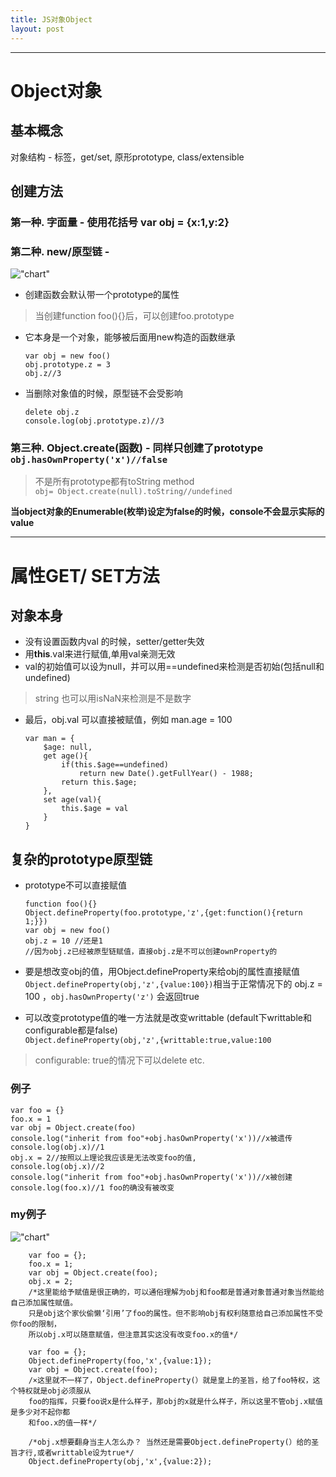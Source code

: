 ```yaml
---
title: JS对象Object
layout: post
---
```

---
# Object对象
## 基本概念
对象结构 - 标签，get/set, 原形prototype, class/extensible  

## 创建方法
### 第一种. 字面量 - 使用花括号 var obj = {x:1,y:2}  
### 第二种. new/原型链 - 
!["chart"](http://img.mukewang.com/54e33ff20001fbe412000530.jpg "chart")  

  - 创建函数会默认带一个prototype的属性    
  > 当创建function foo(){}后，可以创建foo.prototype  

  - 它本身是一个对象，能够被后面用new构造的函数继承
  
   	```
	var obj = new foo()
	obj.prototype.z = 3
	obj.z//3
	```  
	
  - 当删除对象值的时候，原型链不会受影响
  
	```
	delete obj.z
	console.log(obj.prototype.z)//3
	```  

### 第三种. Object.create(函数) -  同样只创建了prototype `obj.hasOwnProperty('x')//false`

  > 不是所有prototype都有toString method   
  > `obj= Object.create(null).toString//undefined`
  
  **当object对象的Enumerable(枚举)设定为false的时候，console不会显示实际的value**
  
---
# 属性GET/ SET方法
## 对象本身  
  - 没有设置函数内val 的时候，setter/getter失效  
  - 用**this**.val来进行赋值,单用val亲测无效    
  - val的初始值可以设为null，并可以用==undefined来检测是否初始(包括null和undefined)  
  > string 也可以用isNaN来检测是不是数字  

  - 最后，obj.val 可以直接被赋值，例如 man.age = 100
  
	```
	var man = {
  		$age: null,
  		get age(){
  			if(this.$age==undefined)
  				return new Date().getFullYear() - 1988;
	 		return this.$age;
  		},
  		set age(val){
  			this.$age = val
  		}
	}
	```
	
## 复杂的prototype原型链
  - prototype不可以直接赋值
  
  	```
	function foo(){}
	Object.defineProperty(foo.prototype,'z',{get:function(){return 1;}})
	var obj = new foo()
	obj.z = 10 //还是1
	//因为obj.z已经被原型链赋值，直接obj.z是不可以创建ownProperty的
	```  
  - 要是想改变obj的值，用Object.defineProperty来给obj的属性直接赋值    
 `Object.defineProperty(obj,'z',{value:100})`相当于正常情况下的 obj.z = 100 ，`obj.hasOwnProperty('z')` 会返回true

  - 可以改变prototype值的唯一方法就是改变writtable (default下writtable和configurable都是false)  
  `Object.defineProperty(obj,'z',{writtable:true,value:100`

  > configurable: true的情况下可以delete etc.
  
### 例子
   
    
    var foo = {}
    foo.x = 1
    var obj = Object.create(foo)
    console.log("inherit from foo"+obj.hasOwnProperty('x'))//x被遗传
    console.log(obj.x)//1
    obj.x = 2//按照以上理论我应该是无法改变foo的值,
    console.log(obj.x)//2
    console.log("inherit from foo"+obj.hasOwnProperty('x'))//x被创建
    console.log(foo.x)//1 foo的确没有被改变

### my例子

!["chart"](http://img.imooc.com/573bc7d40001ac7d12800720.jpg)  

		var foo = {};
		foo.x = 1;
		var obj = Object.create(foo);
		obj.x = 2;
		/*这里能给予赋值是很正确的，可以通俗理解为obj和foo都是普通对象普通对象当然能给自己添加属性赋值。
		只是obj这个家伙偷懒‘引用’了foo的属性。但不影响obj有权利随意给自己添加属性不受你foo的限制，
		所以obj.x可以随意赋值，但注意其实这没有改变foo.x的值*/
 
		var foo = {};
		Object.defineProperty(foo,'x',{value:1});
		var obj = Object.create(foo);
		/×这里就不一样了，Object.defineProperty(）就是皇上的圣旨，给了foo特权，这个特权就是obj必须服从
		foo的指挥，只要foo说x是什么样子，那obj的x就是什么样子，所以这里不管obj.x赋值是多少对不起你都
		和foo.x的值一样*/
 
		/*obj.x想要翻身当主人怎么办？ 当然还是需要Object.defineProperty(）给的圣旨才行,或者writtable设为true*/
		Object.defineProperty(obj,'x',{value:2});

    

